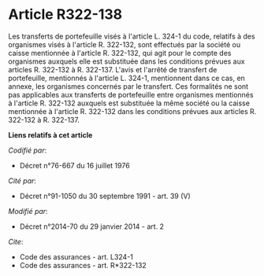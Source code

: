# Article R322-138

Les transferts de portefeuille visés à l'article L. 324-1 du code, relatifs à des organismes visés à l'article R. 322-132,
sont effectués par la société ou caisse mentionnée à l'article R. 322-132, qui agit pour le compte des organismes auxquels
elle est substituée dans les conditions prévues aux articles R. 322-132 à R. 322-137. L'avis et l'arrêté de transfert de
portefeuille, mentionnés à l'article L. 324-1, mentionnent dans ce cas, en annexe, les organismes concernés par le transfert.
Ces formalités ne sont pas applicables aux transferts de portefeuille entre organismes mentionnés à l'article R. 322-132
auxquels est substituée la même société ou la caisse mentionnée à l'article R. 322-132 dans les conditions prévues aux
articles R. 322-132 à R. 322-137.

**Liens relatifs à cet article**

_Codifié par_:

  - Décret n°76-667 du 16 juillet 1976

_Cité par_:

  - Décret n°91-1050 du 30 septembre 1991 - art. 39 (V)

_Modifié par_:

  - Décret n°2014-70 du 29 janvier 2014 - art. 2

_Cite_:

  - Code des assurances - art. L324-1
  - Code des assurances - art. R*322-132
